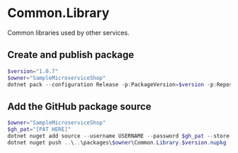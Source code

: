 ﻿# Common.Library
Common libraries used by other services.

## Create and publish package
```powershell
$version="1.0.7"
$owner="SampleMicroserviceShop"
dotnet pack --configuration Release -p:PackageVersion=$version -p:RepositoryUrl=https://github.com/$owner/Common.Library -o ..\..\packages\$owner
```

 ## Add the GitHub package source
```powershell
$owner="SampleMicroserviceShop"
$gh_pat="[PAT HERE]"
dotnet nuget add source --username USERNAME --password $gh_pat --store-password-in-clear-text --name github https://nuget.pkg.github.com/$owner/index.json
dotnet nuget push ..\..\packages\$owner\Common.Library.$version.nupkg --api-key $gh_pat --source "github"
```
